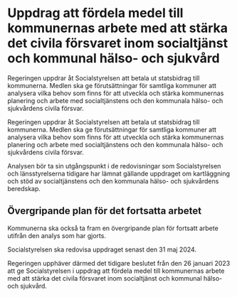 # Uppdrag att fördela medel till kommunernas arbete med att stärka det civila försvaret inom socialtjänst och kommunal hälso- och sjukvård

Regeringen uppdrar åt Socialstyrelsen att betala ut statsbidrag till
kommunerna. Medlen ska ge förutsättningar för samtliga kommuner att analysera vilka behov som finns för att utveckla och stärka kommunernas planering och arbete med socialtjänstens och den kommunala hälso- och sjukvårdens civila försvar.

Regeringen uppdrar åt Socialstyrelsen att betala ut statsbidrag till
kommunerna. Medlen ska ge förutsättningar för samtliga kommuner att analysera vilka behov som finns för att utveckla och stärka kommunernas planering och arbete med socialtjänstens och den kommunala hälso- och sjukvårdens civila försvar.

Analysen bör ta sin utgångspunkt i de redovisningar som Socialstyrelsen och länsstyrelserna tidigare har lämnat gällande uppdraget om kartläggning och stöd av socialtjänstens och den kommunala hälso- och sjukvårdens beredskap.

## Övergripande plan för det fortsatta arbetet

Kommunerna ska också ta fram en övergripande plan för fortsatt arbete utifrån den analys som har gjorts.

Socialstyrelsen ska redovisa uppdraget senast den 31 maj 2024.

Regeringen upphäver därmed det tidigare beslutet från den 26 januari 2023 att ge Socialstyrelsen i uppdrag att fördela medel till kommunernas arbete med att stärka det civila försvaret inom socialtjänst och kommunal hälso- och sjukvård.
